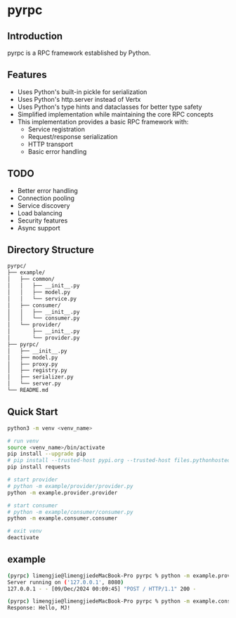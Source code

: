 # pyrpc
## Introduction
pyrpc is a RPC framework established by Python.


## Features
- Uses Python's built-in pickle for serialization
- Uses Python's http.server instead of Vertx
- Uses Python's type hints and dataclasses for better type safety
- Simplified implementation while maintaining the core RPC concepts
- This implementation provides a basic RPC framework with:
  - Service registration
  - Request/response serialization
  - HTTP transport
  - Basic error handling


## TODO
- Better error handling
- Connection pooling
- Service discovery
- Load balancing
- Security features
- Async support


## Directory Structure
```bash
pyrpc/
├── example/
│   ├── common/
│   │   ├── __init__.py
│   │   ├── model.py
│   │   └── service.py
│   ├── consumer/
│   │   ├── __init__.py
│   │   └── consumer.py
│   └── provider/
│       ├── __init__.py
│       └── provider.py
├── pyrpc/
│   ├── __init__.py
│   ├── model.py
│   ├── proxy.py
│   ├── registry.py
│   ├── serializer.py
│   └── server.py
└── README.md
```


## Quick Start
```bash
python3 -m venv <venv_name>

# run venv
source <venv_name>/bin/activate
pip install --upgrade pip
# pip install --trusted-host pypi.org --trusted-host files.pythonhosted.org requests
pip install requests

# start provider
# python -m example/provider/provider.py
python -m example.provider.provider

# start consumer
# python -m example/consumer/consumer.py
python -m example.consumer.consumer

# exit venv
deactivate
```


## example
```bash
(pyrpc) limengjie@limengjiedeMacBook-Pro pyrpc % python -m example.provider.provider
Server running on ('127.0.0.1', 8080)
127.0.0.1 - - [09/Dec/2024 00:09:45] "POST / HTTP/1.1" 200 -

(pyrpc) limengjie@limengjiedeMacBook-Pro pyrpc % python -m example.consumer.consumer
Response: Hello, MJ!
```